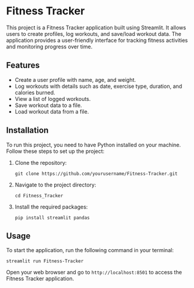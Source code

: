 # Fitness Tracker

This project is a Fitness Tracker application built using Streamlit. It allows users to create profiles, log workouts, and save/load workout data. The application provides a user-friendly interface for tracking fitness activities and monitoring progress over time.

## Features
- Create a user profile with name, age, and weight.
- Log workouts with details such as date, exercise type, duration, and calories burned.
- View a list of logged workouts.
- Save workout data to a file.
- Load workout data from a file.

## Installation

To run this project, you need to have Python installed on your machine. Follow these steps to set up the project:

1. Clone the repository:
   ```
   git clone https://github.com/yourusername/Fitness-Tracker.git
   ```

2. Navigate to the project directory:
   ```
   cd Fitness_Tracker
   ```

3. Install the required packages:
   ```
   pip install streamlit pandas
   ```

## Usage

To start the application, run the following command in your terminal:
```
streamlit run Fitness-Tracker
```

Open your web browser and go to `http://localhost:8501` to access the Fitness Tracker application.

